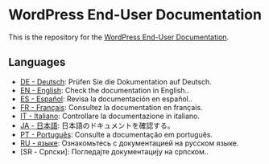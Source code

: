 # WordPress End-User Documentation

This is the repository for the [WordPress End-User Documentation](https://wordpress.org/documentation/).

## Languages

- [DE - Deutsch](de/): Prüfen Sie die Dokumentation auf Deutsch.
- [EN - English](en/): Check the documentation in English..
- [ES - Español](es/): Revisa la documentación en español..
- [FR - Français](fr/): Consultez la documentation en français.
- [IT - Italiano](it/): Controllare la documentazione in italiano.
- [JA - 日本語](ja/): 日本語のドキュメントを確認する。
- [PT - Português](pt/): Consulte a documentação em português.
- [RU - языке](ru/): Ознакомьтесь с документацией на русском языке.
- [SR - Српски]: Погледајте документацију на српском..

